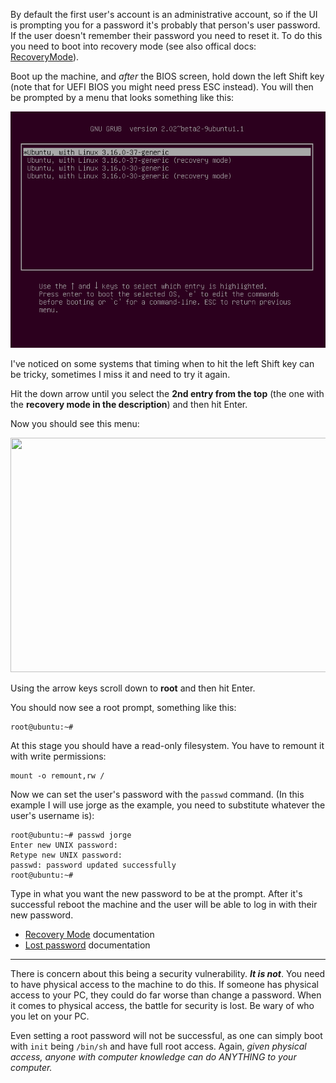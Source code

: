 By default the first user's account is an administrative account, so if the UI is prompting you for a password it's probably that person's user password. If the user doesn't remember their password you need to reset it. To do this you need to boot into recovery mode (see also offical docs: [RecoveryMode](https://wiki.ubuntu.com/RecoveryMode)).

Boot up the machine, and _after_ the BIOS screen, hold down the left Shift key (note that for UEFI BIOS you might need press ESC instead). You will then be prompted by a menu that looks something like this:

[![enter image description here](_resources/MQv6f.png)](https://i.stack.imgur.com/MQv6f.png)

I've noticed on some systems that timing when to hit the left Shift key can be tricky, sometimes I miss it and need to try it again.

Hit the down arrow until you select the **2nd entry from the top** (the one with the **recovery mode in the description**) and then hit Enter.

Now you should see this menu:

[<img width="675" height="375" src="../../_resources/RRKur.png"/>](https://i.stack.imgur.com/RRKur.png)

Using the arrow keys scroll down to **root** and then hit Enter.

You should now see a root prompt, something like this:

```
root@ubuntu:~#

```

At this stage you should have a read-only filesystem. You have to remount it with write permissions:

```
mount -o remount,rw /

```

Now we can set the user's password with the `passwd` command. (In this example I will use jorge as the example, you need to substitute whatever the user's username is):

```
root@ubuntu:~# passwd jorge
Enter new UNIX password:
Retype new UNIX password:
passwd: password updated successfully
root@ubuntu:~#

```

Type in what you want the new password to be at the prompt. After it's successful reboot the machine and the user will be able to log in with their new password.

*   [Recovery Mode](https://wiki.ubuntu.com/RecoveryMode) documentation
*   [Lost password](https://help.ubuntu.com/community/LostPassword) documentation

* * *

There is concern about this being a security vulnerability. **_It is not_**. You need to have physical access to the machine to do this. If someone has physical access to your PC, they could do far worse than change a password. When it comes to physical access, the battle for security is lost. Be wary of who you let on your PC.

Even setting a root password will not be successful, as one can simply boot with `init` being `/bin/sh` and have full root access. Again, _given physical access, anyone with computer knowledge can do ANYTHING to your computer._